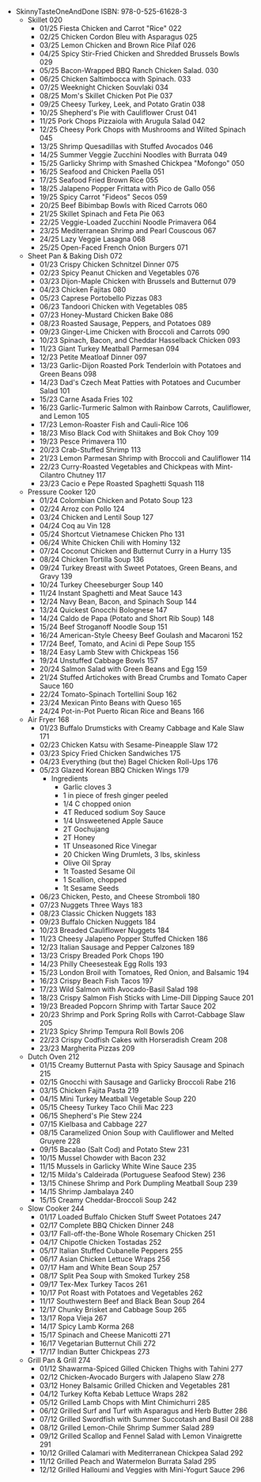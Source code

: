 - SkinnyTasteOneAndDone ISBN: 978-0-525-61628-3
	- Skillet                                                                       020
		- 01/25 Fiesta Chicken and Carrot "Rice"                                    022
		- 02/25 Chicken Cordon Bleu with Asparagus                                  025
		- 03/25 Lemon Chicken and Brown Rice Pilaf                                  026
		- 04/25 Spicy Stir-Fried Chicken and Shredded Brussels Bowls                029
		- 05/25 Bacon-Wrapped BBQ Ranch Chicken Salad.                              030
		- 06/25 Chicken Saltimbocca with Spinach.                                   033
		- 07/25 Weeknight Chicken Souvlaki                                          034
		- 08/25 Mom's Skillet Chicken Pot Pie                                       037
		- 09/25 Cheesy Turkey, Leek, and Potato Gratin                              038
		- 10/25 Shepherd's Pie with Cauliflower Crust                               041
		- 11/25 Pork Chops Pizzaiola with Arugula Salad                             042
		- 12/25 Cheesy Pork Chops with Mushrooms and Wilted Spinach                 045
		- 13/25 Shrimp Quesadillas with Stuffed Avocados                            046
		- 14/25 Summer Veggie Zucchini Noodles with Burrata                         049
		- 15/25 Garlicky Shrimp with Smashed Chickpea "Mofongo"                     050
		- 16/25 Seafood and Chicken Paella                                          051
		- 17/25 Seafood Fried Brown Rice                                            055
		- 18/25 Jalapeno Popper Frittata with Pico de Gallo                         056
		- 19/25 Spicy Carrot "Fideos" Secos                                         059
		- 20/25 Beef Bibimbap Bowls with Riced Carrots                              060
		- 21/25 Skillet Spinach and Feta Pie                                        063
		- 22/25 Veggie-Loaded Zucchini Noodle Primavera                             064
		- 23/25 Mediterranean Shrimp and Pearl Couscous                             067
		- 24/25 Lazy Veggie Lasagna                                                 068
		- 25/25 Open-Faced French Onion Burgers                                     071
	- Sheet Pan & Baking Dish                                                       072
		- 01/23 Crispy Chicken Schnitzel Dinner                                     075
		- 02/23 Spicy Peanut Chicken and Vegetables                                 076
		- 03/23 Dijon-Maple Chicken with Brussels and Butternut                     079
		- 04/23 Chicken Fajitas                                                     080
		- 05/23 Caprese Portobello Pizzas                                           083
		- 06/23 Tandoori Chicken with Vegetables                                    085
		- 07/23 Honey-Mustard Chicken Bake                                          086
		- 08/23 Roasted Sausage, Peppers, and Potatoes                              089
		- 09/23 Ginger-Lime Chicken with Broccoli and Carrots                       090
		- 10/23 Spinach, Bacon, and Cheddar Hasselback Chicken                      093
		- 11/23 Giant Turkey Meatball Parmesan                                      094
		- 12/23 Petite Meatloaf Dinner                                              097
		- 13/23 Garlic-Dijon Roasted Pork Tenderloin with Potatoes and Green Beans  098
		- 14/23 Dad's Czech Meat Patties with Potatoes and Cucumber Salad           101
		- 15/23 Carne Asada Fries                                                   102
		- 16/23 Garlic-Turmeric Salmon with Rainbow Carrots, Cauliflower, and Lemon 105
		- 17/23 Lemon-Roaster Fish and Cauli-Rice 106
		- 18/23 Miso Black Cod with Shiitakes and Bok Choy 109
		- 19/23 Pesce Primavera 110
		- 20/23 Crab-Stuffed Shrimp 113
		- 21/23 Lemon Parmesan Shrimp with Broccoli and Cauliflower 114
		- 22/23 Curry-Roasted Vegetables and Chickpeas with Mint-Cilantro Chutney 117
		- 23/23 Cacio e Pepe Roasted Spaghetti Squash 118
	- Pressure Cooker 120
		- 01/24 Colombian Chicken and Potato Soup 123
		- 02/24 Arroz con Pollo 124
		- 03/24 Chicken and Lentil Soup 127
		- 04/24 Coq au Vin 128
		- 05/24 Shortcut Vietnamese Chicken Pho 131
		- 06/24 White Chicken Chili with Hominy 132
		- 07/24 Coconut Chicken and Butternut Curry in a Hurry 135
		- 08/24 Chicken Tortilla Soup 136
		- 09/24 Turkey Breast with Sweet Potatoes, Green Beans, and Gravy 139
		- 10/24 Turkey Cheeseburger Soup 140
		- 11/24 Instant Spaghetti and Meat Sauce 143
		- 12/24 Navy Bean, Bacon, and Spinach Soup 144
		- 13/24 Quickest Gnocchi Bolognese 147
		- 14/24 Caldo de Papa (Potato and Short Rib Soup) 148
		- 15/24 Beef Stroganoff Noodle Soup 151
		- 16/24 American-Style Cheesy Beef Goulash and Macaroni 152
		- 17/24 Beef, Tomato, and Acini di Pepe Soup 155
		- 18/24 Easy Lamb Stew with Chickpeas 156
		- 19/24 Unstuffed Cabbage Bowls 157
		- 20/24 Salmon Salad with Green Beans and Egg 159
		- 21/24 Stuffed Artichokes with Bread Crumbs and Tomato Caper Sauce 160
		- 22/24 Tomato-Spinach Tortellini Soup 162
		- 23/24 Mexican Pinto Beans with Queso 165
		- 24/24 Pot-in-Pot Puerto Rican Rice and Beans 166
	- Air Fryer 168
		- 01/23 Buffalo Drumsticks with Creamy Cabbage and Kale Slaw 171
		- 02/23 Chicken Katsu with Sesame-Pineapple Slaw 172
		- 03/23 Spicy Fried Chicken Sandwiches 175
		- 04/23 Everything (but the) Bagel Chicken Roll-Ups 176
		- 05/23 Glazed Korean BBQ Chicken Wings 179
		  - Ingredients
		    - Garlic cloves 3
		    - 1 in piece of fresh ginger peeled
		    - 1/4 C chopped onion
		    - 4T Reduced sodium Soy Sauce
		    - 1/4 Unsweetened Apple Sauce
		    - 2T Gochujang
		    - 2T Honey
		    - 1T Unseasoned Rice Vinegar
		    - 20 Chicken Wing Drumlets, 3 lbs, skinless
		    - Olive Oil Spray
		    - 1t Toasted Sesame Oil
		    - 1 Scallion, chopped
		    - 1t Sesame Seeds
		- 06/23 Chicken, Pesto, and Cheese Stromboli 180
		- 07/23 Nuggets Three Ways 183
		- 08/23 Classic Chicken Nuggets 183
		- 09/23 Buffalo Chicken Nuggets 184
		- 10/23 Breaded Cauliflower Nuggets 184
		- 11/23 Cheesy Jalapeno Popper Stuffed Chicken 186
		- 12/23 Italian Sausage and Pepper Calzones 189
		- 13/23 Crispy Breaded Pork Chops 190
		- 14/23 Philly Cheesesteak Egg Rolls 193
		- 15/23 London Broil with Tomatoes, Red Onion, and Balsamic 194
		- 16/23 Crispy Beach Fish Tacos 197
		- 17/23 Wild Salmon with Avocado-Basil Salad 198
		- 18/23 Crispy Salmon Fish Sticks with Lime-Dill Dipping Sauce 201
		- 19/23 Breaded Popcorn Shrimp with Tartar Sauce 202
		- 20/23 Shrimp and Pork Spring Rolls with Carrot-Cabbage Slaw 205
		- 21/23 Spicy Shrimp Tempura Roll Bowls 206
		- 22/23 Crispy Codfish Cakes with Horseradish Cream 208
		- 23/23 Margherita Pizzas 209
	- Dutch Oven 212
		- 01/15 Creamy Butternut Pasta with Spicy Sausage and Spinach 215
		- 02/15 Gnocchi with Sausage and Garlicky Broccoli Rabe 216
		- 03/15 Chicken Fajita Pasta 219
		- 04/15 Mini Turkey Meatball Vegetable Soup 220
		- 05/15 Cheesy Turkey Taco Chili Mac 223
		- 06/15 Shepherd's Pie Stew 224
		- 07/15 Kielbasa and Cabbage 227
		- 08/15 Caramelized Onion Soup with Cauliflower and Melted Gruyere 228
		- 09/15 Bacalao (Salt Cod) and Potato Stew 231
		- 10/15 Mussel Chowder with Bacon 232
		- 11/15 Mussels in Garlicky White Wine Sauce 235
		- 12/15 Milda's Caldeirada (Portuguese Seafood Stew) 236
		- 13/15 Chinese Shrimp and Pork Dumpling Meatball Soup 239
		- 14/15 Shrimp Jambalaya 240
		- 15/15 Creamy Cheddar-Broccoli Soup 242
	- Slow Cooker 244
		- 01/17 Loaded Buffalo Chicken Stuff Sweet Potatoes 247
		- 02/17 Complete BBQ Chicken Dinner 248
		- 03/17 Fall-off-the-Bone Whole Rosemary Chicken 251
		- 04/17 Chipotle Chicken Tostadas 252
		- 05/17 Italian Stuffed Cubanelle Peppers 255
		- 06/17 Asian Chicken Lettuce Wraps 256
		- 07/17 Ham and White Bean Soup 257
		- 08/17 Split Pea Soup with Smoked Turkey 258
		- 09/17 Tex-Mex Turkey Tacos 261
		- 10/17 Pot Roast with Potatoes and Vegetables 262
		- 11/17 Southwestern Beef and Black Bean Soup 264
		- 12/17 Chunky Brisket and Cabbage Soup 265
		- 13/17 Ropa Vieja 267
		- 14/17 Spicy Lamb Korma 268
		- 15/17 Spinach and Cheese Manicotti 271
		- 16/17 Vegetarian Butternut Chili 272
		- 17/17 Indian Butter Chickpeas 273
	- Grill Pan & Grill 274
		- 01/12 Shawarma-Spiced Gilled Chicken Thighs with Tahini 277
		- 02/12 Chicken-Avocado Burgers with Jalapeno Slaw 278
		- 03/12 Honey Balsamic Grilled Chicken and Vegetables 281
		- 04/12 Turkey Kofta Kebab Lettuce Wraps 282
		- 05/12 Grilled Lamb Chops with Mint Chimichurri 285
		- 06/12 Grilled Surf and Turf with Asparagus and Herb Butter 286
		- 07/12 Grilled Swordfish with Summer Succotash and Basil Oil 288
		- 08/12 Grilled Lemon-Chile Shrimp Summer Salad 289
		- 09/12 Grilled Scallop and Fennel Salad with Lemon Vinaigrette 291
		- 10/12 Grilled Calamari with Mediterranean Chickpea Salad 292
		- 11/12 Grilled Peach and Watermelon Burrata Salad 295
		- 12/12 Grilled Halloumi and Veggies with Mini-Yogurt Sauce 296
